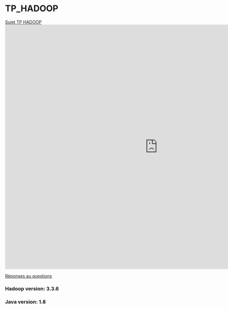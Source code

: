 # TP_HADOOP

<a href="https://im2ag-moodle.univ-grenoble-alpes.fr/pluginfile.php/53632/mod_resource/content/5/Hadoop-TP-imag.pdf" target="_blank">Sujet TP HADOOP</a> 
<embed src="https://im2ag-moodle.univ-grenoble-alpes.fr/pluginfile.php/53632/mod_resource/content/5/Hadoop-TP-imag.pdf" width="1000px" height="800px" />

[Réponses au questions](http://github.com/ziyi-hub/TP_HADOOP/blob/main/reponses.txt)

### Hadoop version: 3.3.6 
### Java version: 1.8
